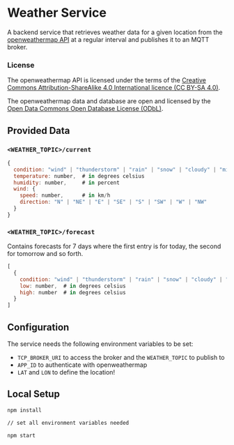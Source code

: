 # Weather Service

A backend service that retrieves weather data for a given location from the [openweathermap API](https://openweathermap.org/api) at a regular interval and publishes it to an MQTT broker.

### License

The openweathermap API is licensed under the terms of the [Creative Commons Attribution-ShareAlike 4.0 International licence (CC BY-SA 4.0)](https://creativecommons.org/licenses/by-sa/4.0/).

The openweathermap data and database are open and licensed by the [Open Data Commons Open Database License (ODbL)](https://opendatacommons.org/licenses/odbl/).

## Provided Data

### `<WEATHER_TOPIC>/current`

```javascript
{
  condition: "wind" | "thunderstorm" | "rain" | "snow" | "cloudy" | "mixed" | "sunny",
  temperature: number,  # in degrees celsius
  humidity: number,     # in percent
  wind: {
    speed: number,      # in km/h
    direction: "N" | "NE" | "E" | "SE" | "S" | "SW" | "W" | "NW"
  }
}
```

### `<WEATHER_TOPIC>/forecast`

Contains forecasts for 7 days where the first entry is for today, the second for tomorrow and so forth.

```javascript
[
  {
    condition: "wind" | "thunderstorm" | "rain" | "snow" | "cloudy" | "mixed" | "sunny",
    low: number,  # in degrees celsius
    high: number  # in degrees celsius
  }
]
```

## Configuration

The service needs the following environment variables to be set:

* `TCP_BROKER_URI` to access the broker and the `WEATHER_TOPIC` to publish to
* `APP_ID` to authenticate with openweathermap
* `LAT` and `LON` to define the location!

## Local Setup

```bash
npm install

// set all environment variables needed

npm start
```


<!-- staging WEATHER_TOPIC="services/weather2/bonn" APP_ID="063da9fd5923fe721ecfc32788ae8fcf" LAT="50.737" LON="7.098" npm run start -->